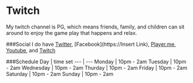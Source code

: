 # Twitch

My twitch channel is PG, which means friends, family, and children can sit around to enjoy the game play that happens and relax.

###Social
I do have [Twitter](https://twitter.com/Battery3996), [Facebook](https://Insert Link), [Player.me](https://Player.me/Battery3996), [Youtube](https://youtube.com/battery3996), and [Twitch](https://twitch.tv/Battery3996)



###Schedule
Day | time set
--- | ---
Monday | 10pm - 2am
Tuesday | 10pm - 2am
Wednesday | 10pm - 2am
Thurday | 10pm - 2am
Friday | 10pm - 2am
Saturday | 10pm - 2am
Sunday | 10pm - 2am
